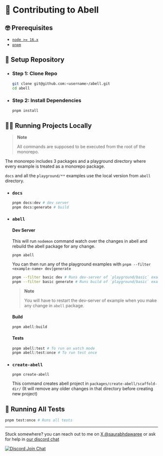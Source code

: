# 🤗 Contributing to Abell

## 🤓 Prerequisites

- [`node >= 16.x`](https://nodejs.org)
- [`pnpm`](https://pnpm.io/)

## 🏡 Setup Repository

- ### Step 1: Clone Repo

  ```sh
  git clone git@github.com:<username>/abell.git
  cd abell
  ```

- ### Step 2: Install Dependencies

  ```sh
  pnpm install
  ```

## 🏃🏽 Running Projects Locally

> **Note**
>
> All commands are supposed to be executed from the root of the monorepo.

The monorepo includes 3 packages and a playground directory where every example is treated as a monorepo package.

`docs` and all the `playground/**` examples use the local version from `abell` directory.

- ### `docs`

  ```sh
  pnpm docs:dev # dev server
  pnpm docs:generate # build
  ```

- ### `abell`

  #### Dev Server

  This will run `nodemon` command watch over the changes in abell and rebuild the abell package for any change.

  ```sh
  pnpm abell
  ```


  You can then run any of the playground examples with `pnpm --filter <example-name> dev|generate`
  ```sh
  pnpm --filter basic dev # Runs dev-server of `playground/basic` example
  pnpm --filter basic generate # Runs build of `playground/basic` example
  ```

  > **Note**
  >
  > You will have to restart the dev-server of example when you make any change in `abell` package.


  #### Build

  ```sh
  pnpm abell:build
  ```

  #### Tests

  ```sh
  pnpm abell:test # To run on watch mode
  pnpm abell:test:once # To run test once
  ```

- ### `create-abell`

  ```sh
  pnpm create-abell
  ```

  This command creates abell project in `packages/create-abell/scaffold-dir/` (It will remove any older changes in that directory before creating new project)


## 🧪 Running All Tests

```sh
pnpm test:once # Runs all tests
```

---

Stuck somewhere? you can reach out to me on [X @saurabhdawaree](https://x.com/saurabhdawaree) or ask for help in [our discord chat](https://discord.gg/ndsVpRG)

<a href="https://discord.gg/ndsVpRG"><img alt="Discord Join Chat" src="https://img.shields.io/badge/discord-join%20chat-738ADB?style=for-the-badge&logo=discord&logoColor=738ADB&labelColor=225"/></a>